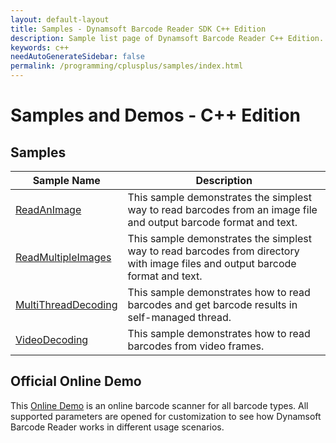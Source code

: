 ```yaml
---
layout: default-layout
title: Samples - Dynamsoft Barcode Reader SDK C++ Edition
description: Sample list page of Dynamsoft Barcode Reader C++ Edition.
keywords: c++
needAutoGenerateSidebar: false
permalink: /programming/cplusplus/samples/index.html
---
```


# Samples and Demos - C++ Edition


## Samples

| Sample Name | Description |
| --- | --- |
| <a href="https://github.com/Dynamsoft/barcode-reader-c-cpp-samples/tree/main/Samples/HelloWorld/ReadAnImage" target="_blank">ReadAnImage</a> | This sample demonstrates the simplest way to read barcodes from an image file and output barcode format and text. |
| <a href="https://github.com/Dynamsoft/barcode-reader-c-cpp-samples/tree/main/Samples/HelloWorld/ReadMultipleImages" target="_blank">ReadMultipleImages</a> | This sample demonstrates the simplest way to read barcodes from directory with image files and output barcode format and text. |
| <a href="https://github.com/Dynamsoft/barcode-reader-c-cpp-samples/tree/main/Samples/MultiThreadDecoding" target="_blank">MultiThreadDecoding</a> | This sample demonstrates how to read barcodes and get barcode results in self-managed thread. |
| <a href="https://github.com/Dynamsoft/barcode-reader-c-cpp-samples/tree/main/Samples/VideoDecoding" target="_blank">VideoDecoding</a> | This sample demonstrates how to read barcodes from video frames. |


## Official Online Demo
This <a href="https://demo.dynamsoft.com/barcode-reader/" target="_blank">Online Demo</a> is an online barcode scanner for all barcode types. All supported parameters are opened for customization to see how Dynamsoft Barcode Reader works in different usage scenarios. 
